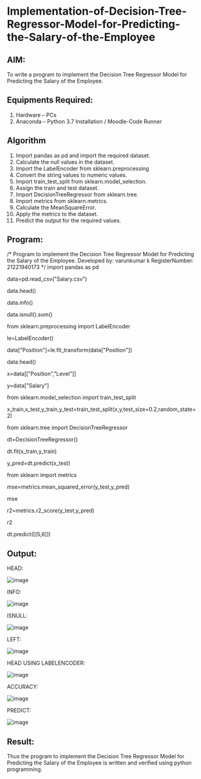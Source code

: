 # Implementation-of-Decision-Tree-Regressor-Model-for-Predicting-the-Salary-of-the-Employee

## AIM:
To write a program to implement the Decision Tree Regressor Model for Predicting the Salary of the Employee.

## Equipments Required:
1. Hardware – PCs
2. Anaconda – Python 3.7 Installation / Moodle-Code Runner

## Algorithm
1. Import pandas as pd and import the required dataset.
2. Calculate the null values in the dataset.
3. Import the LabelEncoder from sklearn.preprocessing
4. Convert the string values to numeric values.
5. Import train_test_split from sklearn.model_selection.
6. Assign the train and test dataset.
7. Import DecisionTreeRegressor from sklearn.tree.
8. Import metrics from sklearn.metrics.
9. Calculate the MeanSquareError.
10. Apply the metrics to the dataset.
11. Predict the output for the required values.

## Program:
/*
Program to implement the Decision Tree Regressor Model for Predicting the Salary of the Employee.
Developed by: varunkumar k
RegisterNumber: 21221940173
*/
import pandas as pd

data=pd.read_csv("Salary.csv")

data.head()

data.info()

data.isnull().sum()

from sklearn.preprocessing import LabelEncoder

le=LabelEncoder()

data["Position"]=le.fit_transform(data["Position"])


data.head()

x=data[["Position","Level"]]

y=data["Salary"]

from sklearn.model_selection import train_test_split

x_train,x_test,y_train,y_test=train_test_split(x,y,test_size=0.2,random_state=2)

from sklearn.tree import DecisionTreeRegressor

dt=DecisionTreeRegressor()

dt.fit(x_train,y_train)

y_pred=dt.predict(x_test)

from sklearn import metrics

mse=metrics.mean_squared_error(y_test,y_pred)

mse

r2=metrics.r2_score(y_test,y_pred)

r2

dt.predict([[5,6]])


## Output:
HEAD:


![image](https://user-images.githubusercontent.com/88264052/175308229-67252c4c-07cd-4ed0-8d43-bde5125cd0ce.png)

INFO:

![image](https://user-images.githubusercontent.com/88264052/175308333-768d3410-4c99-4705-8984-329d14944c9d.png)

ISNULL:

![image](https://user-images.githubusercontent.com/88264052/175308436-dc68224e-d3cc-4d5c-b040-a70c6878e54d.png)

LEFT:

![image](https://user-images.githubusercontent.com/88264052/175308554-35ade2da-cdf2-43a5-b858-70ad430f04d9.png)

HEAD USING LABELENCODER:

![image](https://user-images.githubusercontent.com/88264052/175308694-9445d02e-31d0-4677-8c44-283c7b77eb44.png)

ACCURACY:

![image](https://user-images.githubusercontent.com/88264052/175308811-2c619e59-a89a-4532-95a0-0f3cd6ce4ac9.png)

PREDICT:

![image](https://user-images.githubusercontent.com/88264052/175308863-cdf94e15-4f30-4f37-ab21-70065b7d8e73.png)


## Result:
Thus the program to implement the Decision Tree Regressor Model for Predicting the Salary of the Employee is written and verified using python programming.
